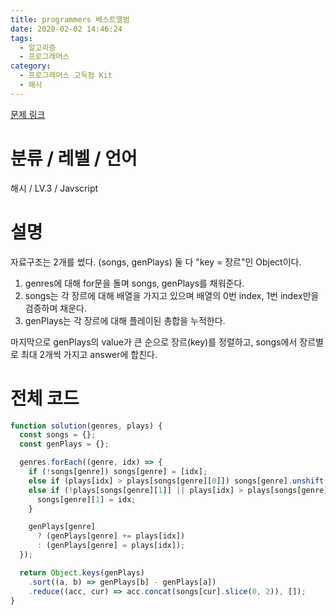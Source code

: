 ```yaml
---
title: programmers 베스트앨범
date: 2020-02-02 14:46:24
tags:
  - 알고리즘
  - 프로그래머스
category:
  - 프로그래머스 고득점 Kit
  - 해시
---
```


[문제 링크](https://programmers.co.kr/learn/courses/30/lessons/42579)

# 분류 / 레벨 / 언어

해시 / LV.3 / Javscript

# 설명

자료구조는 2개를 썼다. (songs, genPlays)
둘 다 "key = 장르"인 Object이다.

1. genres에 대해 for문을 돌며 songs, genPlays를 채워준다.
2. songs는 각 장르에 대해 배열을 가지고 있으며 배열의 0번 index, 1번 index만을 검증하며 채운다.
3. genPlays는 각 장르에 대해 플레이된 총합을 누적한다.

마지막으로 genPlays의 value가 큰 순으로 장르(key)를 정렬하고,
songs에서 장르별로 최대 2개씩 가지고 answer에 합친다.

# 전체 코드

```javascript
function solution(genres, plays) {
  const songs = {};
  const genPlays = {};

  genres.forEach((genre, idx) => {
    if (!songs[genre]) songs[genre] = [idx];
    else if (plays[idx] > plays[songs[genre][0]]) songs[genre].unshift(idx);
    else if (!plays[songs[genre][1]] || plays[idx] > plays[songs[genre][1]]) {
      songs[genre][1] = idx;
    }

    genPlays[genre]
      ? (genPlays[genre] += plays[idx])
      : (genPlays[genre] = plays[idx]);
  });

  return Object.keys(genPlays)
    .sort((a, b) => genPlays[b] - genPlays[a])
    .reduce((acc, cur) => acc.concat(songs[cur].slice(0, 2)), []);
}
```
